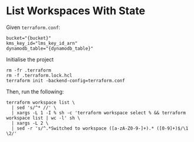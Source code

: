 # List Workspaces With State

Given `terraform.conf`:

```properties
bucket="{bucket}"
kms_key_id="lms_key_id_arn"
dynamodb_table="{dynamodb_table}"
```

Initialise the project

```shell
rm -fr .terraform
rm -f .terraform.lock.hcl
terraform init -backend-config=terraform.conf
```

Then, run the following: 

```
terraform workspace list \
  | sed 's/^* //' \
  | xargs -L 1 -I % sh -c 'terraform workspace select % && terraform workspace list | wc -l' sh \
  | xargs -L 2 \
  | sed -r 's/^.*Switched to workspace ([a-zA-Z0-9-]+).* ([0-9]+)$/\1 \2/'
```

